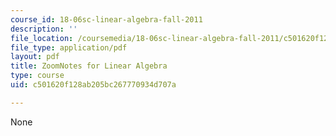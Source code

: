 ```yaml
---
course_id: 18-06sc-linear-algebra-fall-2011
description: ''
file_location: /coursemedia/18-06sc-linear-algebra-fall-2011/c501620f128ab205bc267770934d707a_MIT18_06SCF11_ZoomNotes.pdf
file_type: application/pdf
layout: pdf
title: ZoomNotes for Linear Algebra
type: course
uid: c501620f128ab205bc267770934d707a

---
```

None